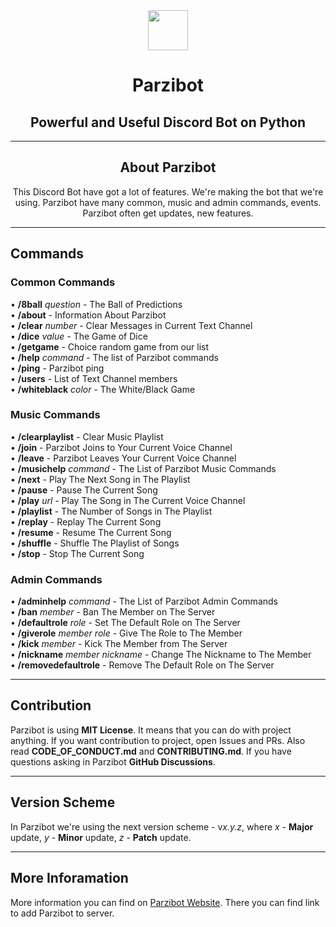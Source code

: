 <div align="center">
    <img src="https://github.com/merive/Parzibot/blob/master/images/Parzibot.png" width="64">
    <h1 align="center">Parzibot</h1>
    <h2 align="center">Powerful and Useful Discord Bot on Python</h2>
</div>

<hr/>

<div align="center">
    <h2>About Parzibot</h2>
    <p>
        This Discord Bot have got a lot of features.
        We're making the bot that we're using.
        Parzibot have many common, music and admin commands, events.
        Parzibot often get updates, new features. 
    </p>
</div>

<hr/>

<div>
    <h2>Commands</h2>
    <h3>Common Commands</h3>
    <p>
        • <b>/8ball</b> <i>question</i> - The Ball of Predictions<br>
        • <b>/about</b> - Information About Parzibot<br>
        • <b>/clear</b> <i>number</i> - Clear Messages in Current Text Channel<br>
        • <b>/dice</b> <i>value</i> - The Game of Dice<br>
        • <b>/getgame</b> - Choice random game from our list<br>
        • <b>/help</b> <i>command</i> - The list of Parzibot commands<br>
        • <b>/ping</b> - Parzibot ping<br>
        • <b>/users</b> - List of Text Channel members<br>
        • <b>/whiteblack</b> <i>color</i> - The White/Black Game
    </p>
    <h3>Music Commands</h3>
    <p>
        • <b>/clearplaylist</b> - Clear Music Playlist<br>
        • <b>/join</b> - Parzibot Joins to Your Current Voice Channel<br>
        • <b>/leave</b> - Parzibot Leaves Your Current Voice Channel<br>
        • <b>/musichelp</b> <i>command</i> - The List of Parzibot Music Commands<br>
        • <b>/next</b> - Play The Next Song in The Playlist<br>
        • <b>/pause</b> - Pause The Current Song<br>
        • <b>/play</b> <i>url</i> - Play The Song in The Current Voice Channel<br>
        • <b>/playlist</b> - The Number of Songs in The Playlist<br>
        • <b>/replay</b> - Replay The Current Song<br>
        • <b>/resume</b> - Resume The Current Song<br>
        • <b>/shuffle</b> - Shuffle The Playlist of Songs<br>
        • <b>/stop</b> - Stop The Current Song
    </p>
    <h3>Admin Commands</h3>
    <p>
        • <b>/adminhelp</b> <i>command</i> - The List of Parzibot Admin Commands<br>
        • <b>/ban</b> <i>member</i> - Ban The Member on The Server<br>
        • <b>/defaultrole</b> <i>role</i> - Set The Default Role on The Server<br>
        • <b>/giverole</b> <i>member</i> <i>role</i> - Give The Role to The Member<br>
        • <b>/kick</b> <i>member</i> - Kick The Member from The Server<br>
        • <b>/nickname</b> <i>member</i> <i>nickname</i> - Change The Nickname to The Member<br>
        • <b>/removedefaultrole</b> - Remove The Default Role on The Server
    </p>
</div>

<hr/>

<div>
    <h2>Contribution</h2>
    <p>
        Parzibot is using <b>MIT License</b>.
        It means that you can do with project anything.
        If you want contribution to project, open Issues and PRs.
        Also read <b>CODE_OF_CONDUCT.md</b> and <b>CONTRIBUTING.md</b>.
        If you have questions asking in Parzibot <b>GitHub Discussions</b>.
    </p>
</div>

<hr/>

<div>
    <h2>Version Scheme</h2>
    <p>
        In Parzibot we're using the next version scheme - v<i>x.y.z</i>,
        where <i>x</i> - <b>Major</b> update, <i>y</i> - <b>Minor</b> update, <i>z</i> - <b>Patch</b> update.
    </p>
</div>

<hr/>

<div>
    <h2>More Inforamation</h2>
    <p>
        More information you can find on <a href="https://merive.herokuapp.com/Parzibot/">Parzibot Website</a>. 
        There you can find link to add Parzibot to server.
    </p>
</div>
